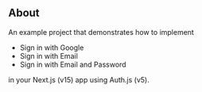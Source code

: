 ## About

An example project that demonstrates how to implement

- Sign in with Google
- Sign in with Email
- Sign in with Email and Password

in your Next.js (v15) app using Auth.js (v5).

